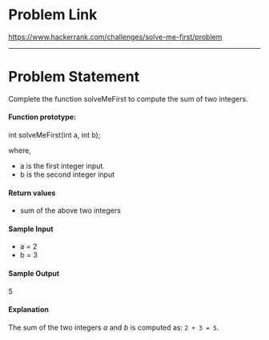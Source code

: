 # Problem Link
https://www.hackerrank.com/challenges/solve-me-first/problem

---

# Problem Statement

Complete the function solveMeFirst to compute the sum of two integers.

#### Function prototype:

int solveMeFirst(int a, int b);

where,

* a is the first integer input.
* b is the second integer input

#### Return values

* sum of the above two integers

#### Sample Input

* a = 2 
* b = 3

#### Sample Output

5

#### Explanation

The sum of the two integers *a* and *b* is computed as: `2 + 3 = 5`. 
